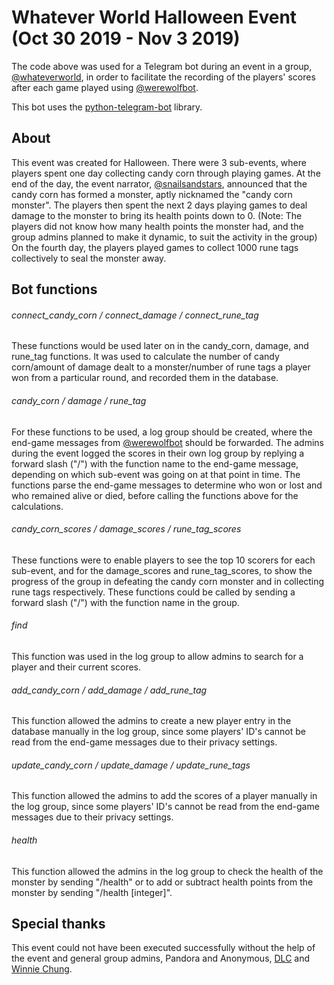# Whatever World Halloween Event (Oct 30 2019 - Nov 3 2019)
The code above was used for a Telegram bot during an event in a group, [@whateverworld](https://t.me/whateverworld), in order to facilitate the recording of the players' scores after each game played using [@werewolfbot](https://t.me/werewolfbot).

This bot uses the [python-telegram-bot](https://github.com/python-telegram-bot/python-telegram-bot) library.

## About
This event was created for Halloween. There were 3 sub-events, where players spent one day collecting candy corn through playing games. At the end of the day, the event narrator, [@snailsandstars](https://t.me/snailsandstars), announced that the candy corn has formed a monster, aptly nicknamed the "candy corn monster". The players then spent the next 2 days playing games to deal damage to the monster to bring its health points down to 0. (Note: The players did not know how many health points the monster had, and the group admins planned to make it dynamic, to suit the activity in the group) On the fourth day, the players played games to collect 1000 rune tags collectively to seal the monster away.

## Bot functions
###### connect_candy_corn / connect_damage / connect_rune_tag
These functions would be used later on in the candy_corn, damage, and rune_tag functions. It was used to calculate the number of candy corn/amount of damage dealt to a monster/number of rune tags a player won from a particular round, and recorded them in the database.

###### candy_corn / damage / rune_tag
For these functions to be used, a log group should be created, where the end-game messages from [@werewolfbot](https://t.me/werewolfbot) should be forwarded. The admins during the event logged the scores in their own log group by replying a forward slash ("/") with the function name to the end-game message, depending on which sub-event was going on at that point in time. The functions parse the end-game messages to determine who won or lost and who remained alive or died, before calling the functions above for the calculations.

###### candy_corn_scores / damage_scores / rune_tag_scores
These functions were to enable players to see the top 10 scorers for each sub-event, and for the damage_scores and rune_tag_scores, to show the progress of the group in defeating the candy corn monster and in collecting rune tags respectively. These functions could be called by sending a forward slash ("/") with the function name in the group.

###### find
This function was used in the log group to allow admins to search for a player and their current scores.

###### add_candy_corn / add_damage / add_rune_tag
This function allowed the admins to create a new player entry in the database manually in the log group, since some players' ID's cannot be read from the end-game messages due to their privacy settings.

###### update_candy_corn / update_damage / update_rune_tags
This function allowed the admins to add the scores of a player manually in the log group, since some players' ID's cannot be read from the end-game messages due to their privacy settings.

###### health
This function allowed the admins in the log group to check the health of the monster by sending "/health" or to add or subtract health points from the monster by sending "/health [integer]".

## Special thanks
This event could not have been executed successfully without the help of the event and general group admins, Pandora and Anonymous, [DLC](https://t.me/edgypancake) and [Winnie Chung](https://t.me/maykurasaki). 
